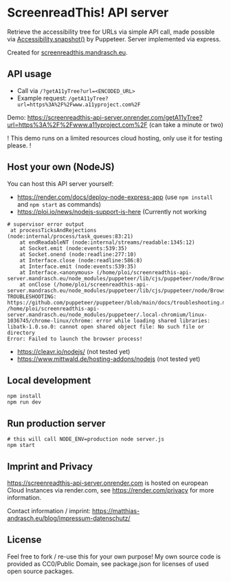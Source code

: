 # ScreenreadThis! API server

Retrieve the accessibility tree for URLs via simple API call, made possible via [Accessibility.snapshot()](https://pptr.dev/api/puppeteer.accessibility.snapshot) by Puppeteer. Server implemented via express.

Created for [screenreadthis.mandrasch.eu](https://screenreadthis.mandrasch.eu/).

## API usage

- Call via `/?getA11yTree?url=<ENCODED_URL>`
- Example request: `/getA11yTree?url=https%3A%2F%2Fwww.a11yproject.com%2F` 

Demo: https://screenreadthis-api-server.onrender.com/getA11yTree?url=https%3A%2F%2Fwww.a11yproject.com%2F
(can take a minute or two)

! This demo runs on a limited resources cloud hosting, only use it for testing please. !

## Host your own (NodeJS)

You can host this API server yourself:

- https://render.com/docs/deploy-node-express-app (use `npm install` and `npm start` as commands)
- https://ploi.io/news/nodejs-support-is-here (Currently not working

```
# supervisor error output
 at processTicksAndRejections (node:internal/process/task_queues:83:21)
    at endReadableNT (node:internal/streams/readable:1345:12)
    at Socket.emit (node:events:539:35)
    at Socket.onend (node:readline:277:10)
    at Interface.close (node:readline:586:8)
    at Interface.emit (node:events:539:35)
    at Interface.<anonymous> (/home/ploi/screenreadthis-api-server.mandrasch.eu/node_modules/puppeteer/lib/cjs/puppeteer/node/BrowserRunner.js:278:24)
    at onClose (/home/ploi/screenreadthis-api-server.mandrasch.eu/node_modules/puppeteer/lib/cjs/puppeteer/node/BrowserRunner.js:290:20)
TROUBLESHOOTING: https://github.com/puppeteer/puppeteer/blob/main/docs/troubleshooting.md
/home/ploi/screenreadthis-api-server.mandrasch.eu/node_modules/puppeteer/.local-chromium/linux-1036745/chrome-linux/chrome: error while loading shared libraries: libatk-1.0.so.0: cannot open shared object file: No such file or directory
Error: Failed to launch the browser process!
```

- https://cleavr.io/nodejs/ (not tested yet)
- https://www.mittwald.de/hosting-addons/nodejs (not tested yet)

## Local development

```
npm install
npm run dev
```

## Run production server

```
# this will call NODE_ENV=production node server.js
npm start
```

## Imprint and Privacy

https://screenreadthis-api-server.onrender.com is hosted on european Cloud Instances via render.com, see https://render.com/privacy for more information. 

<!-- Not working currently:>
https://screenreadthis-api-server.mandrasch.eu is hosted on Hetzner European Cloud service, no personal data is stored. See https://docs.hetzner.com/general/general-terms-and-conditions/data-privacy-faq/ for more information on server log storage.
-->
Contact information / imprint: https://matthias-andrasch.eu/blog/impressum-datenschutz/

## License

Feel free to fork / re-use this for your own purpose! My own source code is provided as CC0/Public Domain, see package.json for licenses of used open source packages.